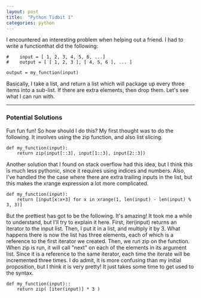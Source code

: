 ```yaml
---
layout: post
title:  "Python Tidbit 1"
categories: python
---
```



I encountered an interesting problem when helping out a friend. I had to write a functionthat did the following:

```
#    input = [ 1, 2, 3, 4, 5, 6, ...]
#    output = [ [ 1, 2, 3 ], [ 4, 5, 6 ], ... ]

output = my_function(input)
```

Basically, I take a list, and return a list which will package up every three items into a sub-list. If there are extra elements, then drop them. Let's see what I can run with.

------------

### Potential Solutions

Fun fun fun! So how should I do this? My first thought was to do the following. It involves using the zip function, and also list slicing.

```
def my_function(input):
    return zip(input[::3], input[1::3], input[2::3])
```

Another solution that I found on stack overflow had this idea, but I think this is much less pythonic, since it requires using indices and numbers. Also, I've handled the the case where there are extra trailing inputs in the list, but this makes the xrange expression a lot more complicated.

```
def my_function(input):
    return [input[x:x+3] for x in xrange(1, len(input) - len(input) % 3, 3)]
```

But the prettiest has got to be the following. It's amazing! It took me a while to understand, but I'll try to explain it here. First, iter(input) returns an iterator to the input list. Then, I put it in a list, and multiply it by 3. What happens there is now the list has three elements, each of which is a reference to the first iterator we created. Then, we run zip on the function. When zip is run, it will call "next" on each of the elements in its argument list. Since it is a reference to the same iterator, each time the iterate will be incremented three times. I do admit, it is more confusing than my initial proposition, but I think it is very pretty! It just takes some time to get used to the syntax.

```
def my_function(input)::
    return zip( [iter(input)] * 3 )
```
